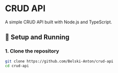 # CRUD API

A simple CRUD API built with Node.js and TypeScript.

## 🚀 Setup and Running

### 1. Clone the repository

```bash
git clone https://github.com/Belski-Anton/crud-api
cd crud-api


